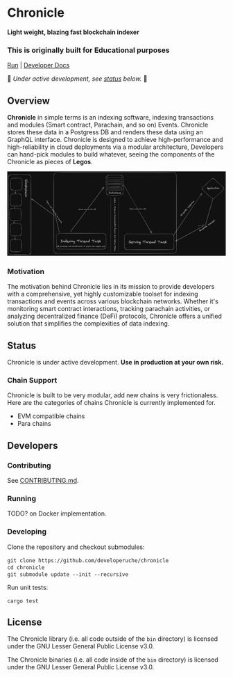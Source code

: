 # Chronicle

**Light weight, blazing fast blockchain indexer**

### This is originally built for Educational purposes

[Run](#running) | [Developer Docs](./docs)

🚧 *Under active development, see [status](#status) below.* 🚧

## Overview
**Chronicle** in simple terms is an indexing software, indexing transactions and modules (Smart contract, Parachain, and so on) Events. Chronicle stores these data in a Postgress DB and renders these data using an GraphQL interface. Chronicle is designed to achieve high-performance and high-reliability in cloud deployments via a modular architecture, Developers can hand-pick modules to build whatever, seeing the components of the Chronicle as pieces of **Legos**.

![Chronicle architecture](https://github.com/developeruche/chronicle/blob/main/docs/assets/chronicles.png)


### Motivation

The motivation behind Chronicle lies in its mission to provide developers with a comprehensive, yet highly customizable toolset for indexing transactions and events across various blockchain networks. Whether it's monitoring smart contract interactions, tracking parachain activities, or analyzing decentralized finance (DeFi) protocols, Chronicle offers a unified solution that simplifies the complexities of data indexing.

## Status

Chronicle is under active development.
**Use in production at your own risk.**


### Chain Support
Chronicle is built to be very modular, add new chains is very frictionaless. Here are the categories of chains Chronicle is currently implemented for.

* EVM compatible chains
* Para chains


## Developers

### Contributing

See [CONTRIBUTING.md](CONTRIBUTING.md).

### Running

TODO? on Docker implementation.

### Developing

Clone the repository and checkout submodules:
```
git clone https://github.com/developeruche/chronicle
cd chronicle
git submodule update --init --recursive
```

Run unit tests:
```
cargo test
```


## License

The Chronicle library (i.e. all code outside of the `bin` directory) is licensed under the GNU Lesser General Public License v3.0.

The Chronicle binaries (i.e. all code inside of the `bin` directory) is licensed under the GNU Lesser General Public License v3.0.
